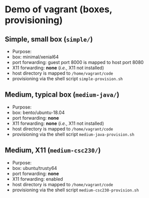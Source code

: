 # Demo of vagrant (boxes, provisioning)

## Simple, small box (`simple/`)

* Purpose:
* box: minimal/xenial64
* port forwarding: guest port 8000 is mapped to host port 8080
* X11 forwarding: **none** (*i.e.*, X11 not installed)
* host directory is mapped to `/home/vagrant/code`
* provisioning via the shell script `simple-provision.sh`


## Medium, typical box (`medium-java/`)

* Purpose:
* box: bento/ubuntu-18.04
* port forwarding: **none**
* X11 forwarding: **none** (*i.e.*, X11 not installed)
* host directory is mapped to `/home/vagrant/code`
* provisioning via the shell script `medium-java-provision.sh`


## Medium, X11 (`medium-csc230/`)

* Purpose:
* box: ubuntu/trusty64
* port forwarding: **none**
* X11 forwarding: enabled
* host directory is mapped to `/home/vagrant/code`
* provisioning via the shell script `medium-csc230-provision.sh`
